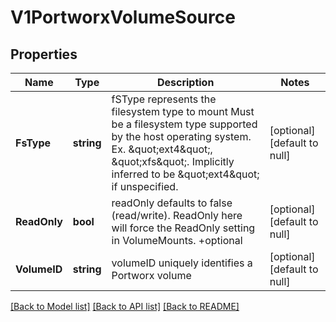 # V1PortworxVolumeSource

## Properties
Name | Type | Description | Notes
------------ | ------------- | ------------- | -------------
**FsType** | **string** | fSType represents the filesystem type to mount Must be a filesystem type supported by the host operating system. Ex. \&quot;ext4\&quot;, \&quot;xfs\&quot;. Implicitly inferred to be \&quot;ext4\&quot; if unspecified. | [optional] [default to null]
**ReadOnly** | **bool** | readOnly defaults to false (read/write). ReadOnly here will force the ReadOnly setting in VolumeMounts. +optional | [optional] [default to null]
**VolumeID** | **string** | volumeID uniquely identifies a Portworx volume | [optional] [default to null]

[[Back to Model list]](../README.md#documentation-for-models) [[Back to API list]](../README.md#documentation-for-api-endpoints) [[Back to README]](../README.md)

